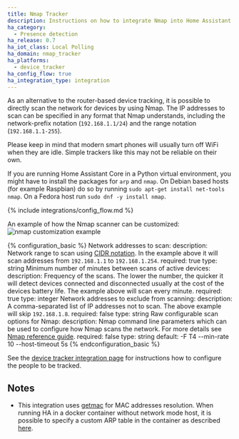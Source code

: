 ```yaml
---
title: Nmap Tracker
description: Instructions on how to integrate Nmap into Home Assistant.
ha_category:
  - Presence detection
ha_release: 0.7
ha_iot_class: Local Polling
ha_domain: nmap_tracker
ha_platforms:
  - device_tracker
ha_config_flow: true
ha_integration_type: integration
---
```


As an alternative to the router-based device tracking, it is possible to directly scan the network for devices by using Nmap. The IP addresses to scan can be specified in any format that Nmap understands, including the network-prefix notation (`192.168.1.1/24`) and the range notation (`192.168.1.1-255`).

<div class='note'>
  Please keep in mind that modern smart phones will usually turn off WiFi when they are idle. Simple trackers like this may not be reliable on their own.
</div>

<div class='note'>

If you are running Home Assistant Core in a Python virtual environment, you might have to install the packages for `arp` and `nmap`.
On Debian based hosts (for example Raspbian) do so by running `sudo apt-get install net-tools nmap`.
On a Fedora host run `sudo dnf -y install nmap`.

</div>

{% include integrations/config_flow.md %}

An example of how the Nmap scanner can be customized:
![nmap customization example](/images/integrations/nmap/nmap_customization_example.png)

{% configuration_basic %}
Network addresses to scan:
  description: Network range to scan using [CIDR notation](https://en.wikipedia.org/wiki/Classless_Inter-Domain_Routing). In the example above it will scan addresses from `192.168.1.1` to `192.168.1.254`.
  required: true
  type: string
Minimum number of minutes between scans of active devices:
  description: Frequency of the scans. The lower the number, the quicker it will detect devices connected and disconnected usually at the cost of the devices battery life. The example above will scan every minute.
  required: true
  type: integer
Network addresses to exclude from scanning:
  description: A comma-separated list of IP addresses not to scan. The above example will skip `192.168.1.8`.
  required: false
  type: string
Raw configurable scan options for Nmap:
  description: Nmap command line parameters which can be used to configure how Nmap scans the network. For more details see [Nmap reference guide](https://nmap.org/book/man.html).
  required: false
  type: string
  default: -F T4 --min-rate 10 --host-timeout 5s
{% endconfiguration_basic %}

See the [device tracker integration page](/integrations/device_tracker/) for instructions how to configure the people to be tracked.


## Notes
- This integration uses [getmac](https://github.com/GhostofGoes/getmac) for MAC addresses resolution. When running HA in a docker container without network mode host, it is possible to specify a custom ARP table in the container as described [here](https://github.com/GhostofGoes/getmac?tab=readme-ov-file#docker).
